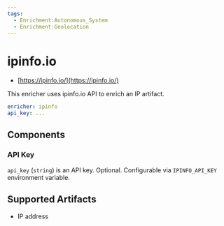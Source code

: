 ```yaml
---
tags:
  - Enrichment:Autonomous_System
  - Enrichment:Geolocation
---
```


# ipinfo.io

- [https://ipinfo.io/](https://ipinfo.io/)

This enricher uses ipinfo.io API to enrich an IP artifact.

```yaml
enricher: ipinfo
api_key: ...
```

## Components

### API Key

`api_key` (`string`) is an API key. Optional. Configurable via `IPINFO_API_KEY` environment variable.

## Supported Artifacts

- IP address
